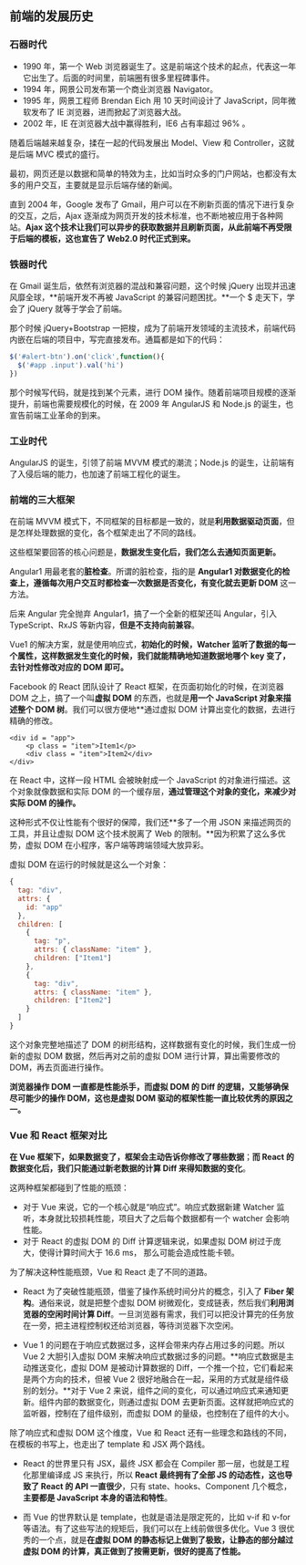 ## 前端的发展历史

### 石器时代

- 1990 年，第一个 Web 浏览器诞生了。这是前端这个技术的起点，代表这一年它出生了。后面的时间里，前端圈有很多里程碑事件。
- 1994 年，网景公司发布第一个商业浏览器 Navigator。
- 1995 年，网景工程师 Brendan Eich 用 10 天时间设计了 JavaScript，同年微软发布了 IE 浏览器，进而掀起了浏览器大战。
- 2002 年，IE 在浏览器大战中赢得胜利，IE6 占有率超过 96% 。

随着后端越来越复杂，揉在一起的代码发展出 Model、View 和 Controller，这就是后端 MVC 模式的盛行。

最初，网页还是以数据和简单的特效为主，比如当时众多的门户网站，也都没有太多的用户交互，主要就是显示后端存储的新闻。

直到 2004 年，Google 发布了 Gmail，用户可以在不刷新页面的情况下进行复杂的交互，之后，Ajax 逐渐成为网页开发的技术标准，也不断地被应用于各种网站。**Ajax 这个技术让我们可以异步的获取数据并且刷新页面，从此前端不再受限于后端的模板，这也宣告了 Web2.0 时代正式到来。**

### 铁器时代

在 Gmail 诞生后，依然有浏览器的混战和兼容问题，这个时候 jQuery 出现并迅速风靡全球，**前端开发不再被 JavaScript 的兼容问题困扰。**一个 $ 走天下，学会了 jQuery 就等于学会了前端。

那个时候 jQuery+Bootstrap 一把梭，成为了前端开发领域的主流技术，前端代码内嵌在后端的项目中，写完直接发布。通篇都是如下的代码：

```js
$('#alert-btn').on('click',function(){
  $('#app .input').val('hi')
})
```

那个时候写代码，就是找到某个元素，进行 DOM 操作。随着前端项目规模的逐渐提升，前端也需要规模化的时候，在 2009 年 AngularJS 和 Node.js 的诞生，也宣告前端工业革命的到来。

### 工业时代

AngularJS 的诞生，引领了前端 MVVM 模式的潮流；Node.js 的诞生，让前端有了入侵后端的能力，也加速了前端工程化的诞生。

### 前端的三大框架

在前端 MVVM 模式下，不同框架的目标都是一致的，就是**利用数据驱动页面**，但是怎样处理数据的变化，各个框架走出了不同的路线。

这些框架要回答的核心问题是，**数据发生变化后，我们怎么去通知页面更新。**

Angular1 用最老套的**脏检查**。所谓的脏检查，指的是 **Angular1 对数据变化的检查上，遵循每次用户交互时都检查一次数据是否变化，有变化就去更新 DOM** 这一方法。

后来 Angular 完全抛弃 Angular1，搞了一个全新的框架还叫 Angular，引入 TypeScript、RxJS 等新内容，**但是不支持向前兼容**。

Vue1 的解决方案，就是使用响应式，**初始化的时候，Watcher 监听了数据的每一个属性，这样数据发生变化的时候，我们就能精确地知道数据地哪个 key 变了，去针对性修改对应的 DOM 即可。**

Facebook 的 React 团队设计了 React 框架，在页面初始化的时候，在浏览器 DOM 之上，搞了一个叫**虚拟 DOM** 的东西，也就是**用一个 JavaScript 对象来描述整个 DOM 树**。我们可以很方便地**通过虚拟 DOM 计算出变化的数据，去进行精确的修改。

```react
<div id = "app">
    <p class = "item">Item1</p>
    <div class = "item">Item2</div>
</div>
```

在 React 中，这样一段 HTML 会被映射成一个 JavaScript 的对象进行描述。这个对象就像数据和实际 DOM 的一个缓存层，**通过管理这个对象的变化，来减少对实际 DOM 的操作。**

这种形式不仅让性能有个很好的保障，我们还**多了一个用 JSON 来描述网页的工具，并且让虚拟 DOM 这个技术脱离了 Web 的限制。**因为积累了这么多优势，虚拟 DOM 在小程序，客户端等跨端领域大放异彩。

虚拟 DOM 在运行的时候就是这么一个对象：

```js
{
  tag: "div",
  attrs: {
    id: "app"
  },
  children: [
    {
      tag: "p",
      attrs: { className: "item" },
      children: ["Item1"]
    },
    {
      tag: "div",
      attrs: { className: "item" },
      children: ["Item2"]
    }
  ]
}
```

这个对象完整地描述了 DOM 的树形结构，这样数据有变化的时候，我们生成一份新的虚拟 DOM 数据，然后再对之前的虚拟 DOM 进行计算，算出需要修改的 DOM，再去页面进行操作。

**浏览器操作 DOM 一直都是性能杀手，而虚拟 DOM 的 Diff 的逻辑，又能够确保尽可能少的操作 DOM，这也是虚拟 DOM 驱动的框架性能一直比较优秀的原因之一。**

### Vue 和 React 框架对比

**在 Vue 框架下，如果数据变了，框架会主动告诉你修改了哪些数据**；**而 React 的数据变化后，我们只能通过新老数据的计算 Diff 来得知数据的变化**。

这两种框架都碰到了性能的瓶颈：

- 对于 Vue 来说，它的一个核心就是“响应式”。响应式数据新建 Watcher 监听，本身就比较损耗性能，项目大了之后每个数据都有一个 watcher 会影响性能。
- 对于 React 的虚拟 DOM 的 Diff 计算逻辑来说，如果虚拟 DOM 树过于庞大，使得计算时间大于 16.6 ms， 那么可能会造成性能卡顿。

为了解决这种性能瓶颈，Vue 和 React 走了不同的道路。

- React 为了突破性能瓶颈，借鉴了操作系统时间分片的概念，引入了 **Fiber 架构**。通俗来说，就是把整个虚拟 DOM 树微观化，变成链表，然后我们**利用浏览器的空闲时间计算 Diff**。一旦浏览器有需求，我们可以把没计算完的任务放在一旁，把主进程控制权还给浏览器，等待浏览器下次空闲。

- Vue 1 的问题在于响应式数据过多，这样会带来内存占用过多的问题。所以 Vue 2 大胆引入虚拟 DOM 来解决响应式数据过多的问题。**响应式数据是主动推送变化，虚拟 DOM 是被动计算数据的 Diff，一个推一个拉，它们看起来是两个方向的技术，但被 Vue 2 很好地融合在一起，采用的方式就是组件级别的划分。**对于 Vue 2 来说，组件之间的变化，可以通过响应式来通知更新。组件内部的数据变化，则通过虚拟 DOM 去更新页面。这样就把响应式的监听器，控制在了组件级别，而虚拟 DOM 的量级，也控制在了组件的大小。

除了响应式和虚拟 DOM 这个维度，Vue 和 React 还有一些理念和路线的不同，在模板的书写上，也走出了 template 和 JSX 两个路线。

- React 的世界里只有 JSX，最终 JSX 都会在 Compiler 那一层，也就是工程化那里编译成 JS 来执行，所以 **React 最终拥有了全部 JS 的动态性，这也导致了 React 的 API 一直很少**，只有 state、hooks、Component 几个概念，**主要都是 JavaScript 本身的语法和特性**。

- 而 Vue 的世界默认是 template，也就是语法是限定死的，比如 v-if 和 v-for 等语法。有了这些写法的规矩后，我们可以在上线前做很多优化。Vue 3 很优秀的一个点，就是**在虚拟 DOM 的静态标记上做到了极致，让静态的部分越过虚拟 DOM 的计算，真正做到了按需更新，很好的提高了性能。**

